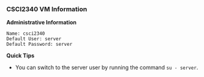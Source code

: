 ### CSCI2340 VM Information
**Administrative Information**
```
Name: csci2340
Default User: server
Default Password: server
```

**Quick Tips**
- You can switch to the server user by running the command `su - server`.

